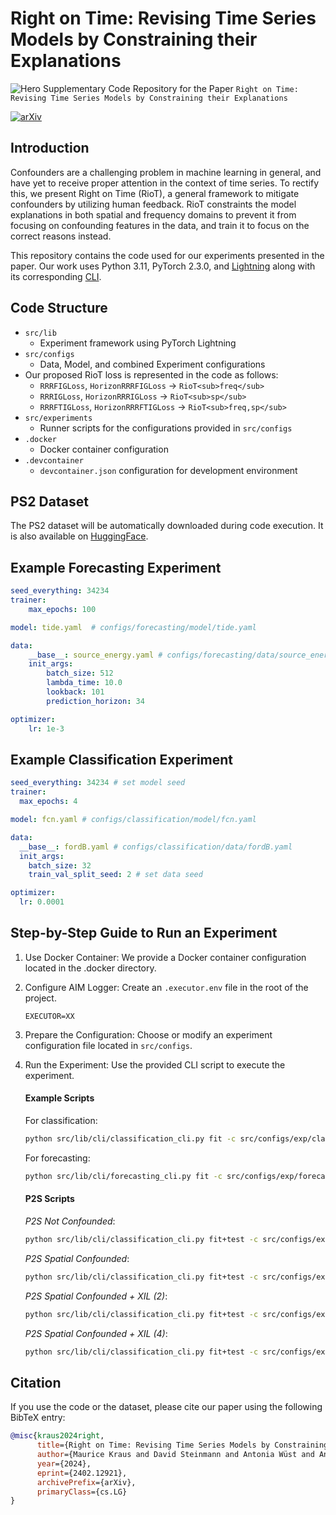 # Right on Time: Revising Time Series Models by Constraining their Explanations
![Hero](riot_hero_v2_git.png)
Supplementary Code Repository for the Paper `Right on Time: Revising Time Series Models by Constraining their Explanations`

[![arXiv](https://img.shields.io/badge/arXiv-1234.56789-b31b1b.svg?style=flat-square)](https://arxiv.org/abs/2402.12921)

## Introduction
Confounders are a challenging problem in machine learning in general, and have yet to receive proper attention in the context of time series. To rectify this, we present Right on Time (RioT), a general framework to mitigate confounders by utilizing human feedback. RioT constraints the model explanations in both spatial and frequency domains to prevent it from focusing on confounding features in the data, and train it to focus on the correct reasons instead.

This repository contains the code used for our experiments presented in the paper. Our work uses Python 3.11, PyTorch 2.3.0, and [Lightning](https://lightning.ai) along with its corresponding [CLI](https://lightning.ai/docs/pytorch/stable/api/lightning.pytorch.cli.LightningCLI.html).

## Code Structure
- `src/lib`
    - Experiment framework using PyTorch Lightning
- `src/configs`
    - Data, Model, and combined Experiment configurations
- Our proposed RioT loss is represented in the code as follows:
  - `RRRFIGLoss`, `HorizonRRRFIGLoss` -> `RioT<sub>freq</sub>`
  - `RRRIGLoss`, `HorizonRRRIGLoss` -> `RioT<sub>sp</sub>`
  - `RRRFTIGLoss`, `HorizonRRRFTIGLoss` -> `RioT<sub>freq,sp</sub>`
- `src/experiments`
    - Runner scripts for the configurations provided in `src/configs`
- `.docker`
    - Docker container configuration
- `.devcontainer`
    - `devcontainer.json` configuration for development environment

## PS2 Dataset
The PS2 dataset will be automatically downloaded during code execution. It is also available on [HuggingFace](https://huggingface.co/datasets/AIML-TUDA/P2S).

## Example Forecasting Experiment 

```yaml
seed_everything: 34234
trainer:
    max_epochs: 100 

model: tide.yaml  # configs/forecasting/model/tide.yaml

data: 
    __base__: source_energy.yaml # configs/forecasting/data/source_energy.yaml
    init_args:
        batch_size: 512
        lambda_time: 10.0 
        lookback: 101 
        prediction_horizon: 34 

optimizer:
    lr: 1e-3
```

## Example Classification Experiment

```yaml
seed_everything: 34234 # set model seed
trainer:
  max_epochs: 4

model: fcn.yaml # configs/classification/model/fcn.yaml

data: 
  __base__: fordB.yaml # configs/classification/data/fordB.yaml
  init_args:
    batch_size: 32
    train_val_split_seed: 2 # set data seed

optimizer:
  lr: 0.0001


```

## Step-by-Step Guide to Run an Experiment
1. Use Docker Container: We provide a Docker container configuration located in the .docker directory.
2. Configure AIM Logger: Create an `.executor.env` file in the root of the project.
    ```env
    EXECUTOR=XX
    ```
3. Prepare the Configuration: Choose or modify an experiment configuration file located in `src/configs`.
4. Run the Experiment: Use the provided CLI script to execute the experiment.
    #### Example Scripts 
    For classification:

    ```bash
    python src/lib/cli/classification_cli.py fit -c src/configs/exp/classification/test.yaml
    ```

    For forecasting:

      ```sh
      python src/lib/cli/forecasting_cli.py fit -c src/configs/exp/forecasting/test.yaml
      ```

    #### P2S Scripts
    *P2S Not Confounded*:

    ```bash
    python src/lib/cli/classification_cli.py fit+test -c src/configs/exp/classification/p2s_no_conf.yaml --seed_everything=34234 --experiment_name="P2S FCN" --run_name="P2S Not Confounded"
    ```

    *P2S Spatial Confounded*:
    ```bash
    python src/lib/cli/classification_cli.py fit+test -c src/configs/exp/classification/p2s_conf.yaml --seed_everything=34234 --experiment_name="P2S FCN" --run_name="P2S Spatial Confounded"
    ```

    *P2S Spatial Confounded + XIL (2)*:
    ```bash
    python src/lib/cli/classification_cli.py fit+test -c src/configs/exp/classification/p2s_conf_2.yaml --seed_everything=34234 --experiment_name="P2S FCN" --run_name="P2S Spatial Confounded + XIL (2)"
    ```

    *P2S Spatial Confounded + XIL (4)*:
    ```bash
    python src/lib/cli/classification_cli.py fit+test -c src/configs/exp/classification/p2s_conf_4.yaml --seed_everything=34234 --experiment_name="P2S FCN" --run_name="P2S Spatial Confounded + XIL (4)"
    ```

## Citation

If you use the code or the dataset, please cite our paper using the following BibTeX entry:

```bibtex
@misc{kraus2024right,
      title={Right on Time: Revising Time Series Models by Constraining their Explanations}, 
      author={Maurice Kraus and David Steinmann and Antonia Wüst and Andre Kokozinski and Kristian Kersting},
      year={2024},
      eprint={2402.12921},
      archivePrefix={arXiv},
      primaryClass={cs.LG}
}
```
